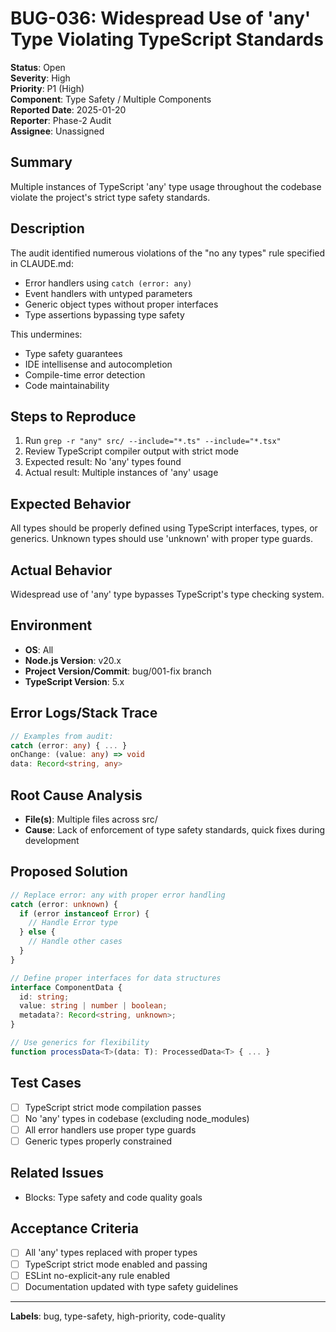 # BUG-036: Widespread Use of 'any' Type Violating TypeScript Standards

**Status**: Open  
**Severity**: High  
**Priority**: P1 (High)  
**Component**: Type Safety / Multiple Components  
**Reported Date**: 2025-01-20  
**Reporter**: Phase-2 Audit  
**Assignee**: Unassigned  

## Summary
Multiple instances of TypeScript 'any' type usage throughout the codebase violate the project's strict type safety standards.

## Description
The audit identified numerous violations of the "no any types" rule specified in CLAUDE.md:
- Error handlers using `catch (error: any)`
- Event handlers with untyped parameters
- Generic object types without proper interfaces
- Type assertions bypassing type safety

This undermines:
- Type safety guarantees
- IDE intellisense and autocompletion
- Compile-time error detection
- Code maintainability

## Steps to Reproduce
1. Run `grep -r "any" src/ --include="*.ts" --include="*.tsx"`
2. Review TypeScript compiler output with strict mode
3. Expected result: No 'any' types found
4. Actual result: Multiple instances of 'any' usage

## Expected Behavior
All types should be properly defined using TypeScript interfaces, types, or generics. Unknown types should use 'unknown' with proper type guards.

## Actual Behavior
Widespread use of 'any' type bypasses TypeScript's type checking system.

## Environment
- **OS**: All
- **Node.js Version**: v20.x
- **Project Version/Commit**: bug/001-fix branch
- **TypeScript Version**: 5.x

## Error Logs/Stack Trace
```typescript
// Examples from audit:
catch (error: any) { ... }
onChange: (value: any) => void
data: Record<string, any>
```

## Root Cause Analysis
- **File(s)**: Multiple files across src/
- **Cause**: Lack of enforcement of type safety standards, quick fixes during development

## Proposed Solution
```typescript
// Replace error: any with proper error handling
catch (error: unknown) {
  if (error instanceof Error) {
    // Handle Error type
  } else {
    // Handle other cases
  }
}

// Define proper interfaces for data structures
interface ComponentData {
  id: string;
  value: string | number | boolean;
  metadata?: Record<string, unknown>;
}

// Use generics for flexibility
function processData<T>(data: T): ProcessedData<T> { ... }
```

## Test Cases
- [ ] TypeScript strict mode compilation passes
- [ ] No 'any' types in codebase (excluding node_modules)
- [ ] All error handlers use proper type guards
- [ ] Generic types properly constrained

## Related Issues
- Blocks: Type safety and code quality goals

## Acceptance Criteria
- [ ] All 'any' types replaced with proper types
- [ ] TypeScript strict mode enabled and passing
- [ ] ESLint no-explicit-any rule enabled
- [ ] Documentation updated with type safety guidelines

---
**Labels**: bug, type-safety, high-priority, code-quality